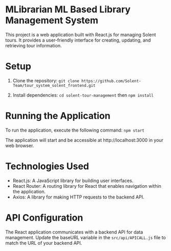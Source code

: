 # MLibrarian ML Based Library Management System

This project is a web application built with React.js for managing Solent tours. It provides a user-friendly interface for creating, updating, and retrieving tour information.


# Setup
1. Clone the repository: `git clone https://github.com/Solent-Team/tour_system_solent_frontend.git`

2. Install dependencies: `cd solent-tour-management` then `npm install`


# Running the Application
To run the application, execute the following command: `npm start`

The application will start and be accessible at http://localhost:3000 in your web browser.


# Technologies Used
- React.js: A JavaScript library for building user interfaces.
- React Router: A routing library for React that enables navigation within the application.
- Axios: A library for making HTTP requests to the backend API.


# API Configuration
The React application communicates with a backend API for data management. Update the baseURL variable in the `src/api/APICALL.js` file to match the URL of your backend API.
